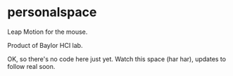 personalspace
=============

Leap Motion for the mouse. 


Product of Baylor HCI lab. 


OK, so there's no code here just yet. Watch this space (har har), updates to follow real soon. 
